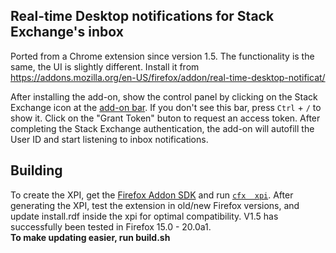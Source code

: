 ## Real-time Desktop notifications for Stack Exchange's inbox
Ported from a Chrome extension since version 1.5. The functionality is the same, the UI is slightly different.
Install it from https://addons.mozilla.org/en-US/firefox/addon/real-time-desktop-notificat/

After installing the add-on, show the control panel by clicking  on the Stack Exchange icon at the
[add-on bar](https://support.mozilla.org/en-US/kb/add-on-bar-quick-access-to-add-ons).
If you don't see this bar, press `Ctrl` + `/` to show it.
Click on the "Grant Token" buton to request an access token. After completing the Stack Exchange authentication,
the add-on will autofill the User ID and start listening to inbox notifications.

## Building

To create the XPI, get the [Firefox Addon SDK](https://addons.mozilla.org/en-US/developers/docs/sdk/latest/dev-guide/index.html) and run [`cfx 
xpi`](https://addons.mozilla.org/en-US/developers/docs/sdk/latest/dev-guide/tutorials/getting-started-with-cfx.html#cfx-xpi).
After generating the XPI, test the extension in old/new Firefox versions, and update install.rdf inside the xpi for optimal compatibility. V1.5 has successfully been tested in Firefox 15.0 - 20.0a1.  
**To make updating easier, run build.sh**
